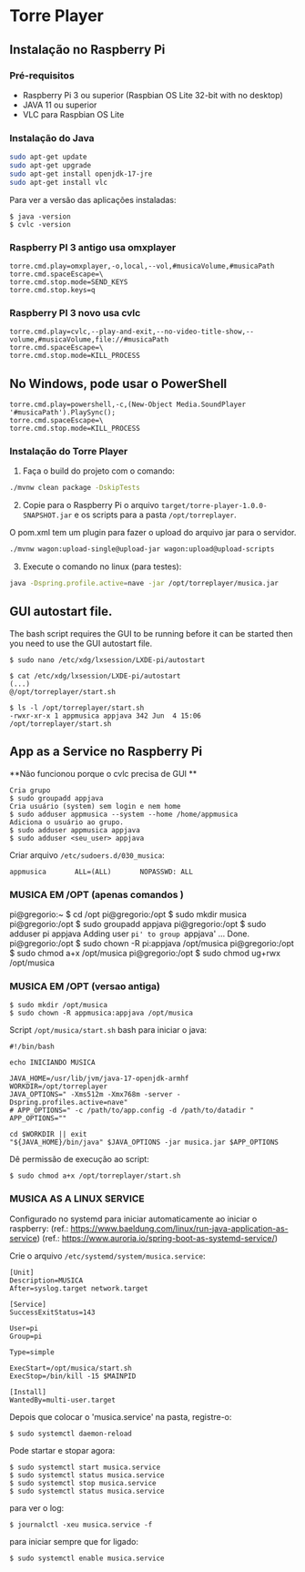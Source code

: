 # Torre Player

## Instalação no Raspberry Pi

### Pré-requisitos

- Raspberry Pi 3 ou superior
  (Raspbian OS Lite 32-bit with no desktop)
- JAVA 11 ou superior
- VLC para Raspbian OS Lite

### Instalação do Java

```bash
sudo apt-get update
sudo apt-get upgrade
sudo apt-get install openjdk-17-jre
sudo apt-get install vlc
```

Para ver a versão das aplicações instaladas:

    $ java -version
    $ cvlc -version



### Raspberry PI 3 antigo usa omxplayer

```properties
torre.cmd.play=omxplayer,-o,local,--vol,#musicaVolume,#musicaPath
torre.cmd.spaceEscape=\ 
torre.cmd.stop.mode=SEND_KEYS
torre.cmd.stop.keys=q
```

### Raspberry PI 3 novo usa cvlc

```properties
torre.cmd.play=cvlc,--play-and-exit,--no-video-title-show,--volume,#musicaVolume,file://#musicaPath
torre.cmd.spaceEscape=\ 
torre.cmd.stop.mode=KILL_PROCESS
```

## No Windows, pode usar o PowerShell

```properties
torre.cmd.play=powershell,-c,(New-Object Media.SoundPlayer '#musicaPath').PlaySync();
torre.cmd.spaceEscape=\ 
torre.cmd.stop.mode=KILL_PROCESS
```

### Instalação do Torre Player

1. Faça o build do projeto com o comando:

```bash 
./mvnw clean package -DskipTests
```

2. Copie para o Raspberry Pi o arquivo `target/torre-player-1.0.0-SNAPSHOT.jar` e os scripts para a pasta `/opt/torreplayer`.

O pom.xml tem um plugin para fazer o upload do arquivo jar para o servidor.

```bash
./mvnw wagon:upload-single@upload-jar wagon:upload@upload-scripts
```

3. Execute o comando no linux (para testes):

```bash
java -Dspring.profile.active=nave -jar /opt/torreplayer/musica.jar
```

## GUI autostart file.  

The bash script requires the GUI to be running before it can be started then you need to use the GUI autostart file.

    $ sudo nano /etc/xdg/lxsession/LXDE-pi/autostart

    $ cat /etc/xdg/lxsession/LXDE-pi/autostart
    (...)
    @/opt/torreplayer/start.sh

    $ ls -l /opt/torreplayer/start.sh
    -rwxr-xr-x 1 appmusica appjava 342 Jun  4 15:06 /opt/torreplayer/start.sh

## App as a Service no Raspberry Pi

**Não funcionou porque o cvlc precisa de GUI **

    Cria grupo 
    $ sudo groupadd appjava
    Cria usuário (system) sem login e nem home
    $ sudo adduser appmusica --system --home /home/appmusica
    Adiciona o usuário ao grupo.
    $ sudo adduser appmusica appjava
    $ sudo adduser <seu_user> appjava

Criar arquivo `/etc/sudoers.d/030_musica`:
```
appmusica       ALL=(ALL)       NOPASSWD: ALL
```

### MUSICA EM /OPT (apenas comandos )

pi@gregorio:~ $ cd /opt
pi@gregorio:/opt $ sudo mkdir musica
pi@gregorio:/opt $ sudo groupadd appjava
pi@gregorio:/opt $ sudo adduser pi appjava
Adding user `pi' to group `appjava' ...
Done.
pi@gregorio:/opt $ sudo chown -R pi:appjava /opt/musica
pi@gregorio:/opt $ sudo chmod a+x /opt/musica
pi@gregorio:/opt $ sudo chmod ug+rwx /opt/musica



### MUSICA EM /OPT (versao antiga)

```
$ sudo mkdir /opt/musica
$ sudo chown -R appmusica:appjava /opt/musica
```

Script `/opt/musica/start.sh` bash para iniciar o java:

``` 
#!/bin/bash

echo INICIANDO MUSICA

JAVA_HOME=/usr/lib/jvm/java-17-openjdk-armhf
WORKDIR=/opt/torreplayer
JAVA_OPTIONS=" -Xms512m -Xmx768m -server -Dspring.profiles.active=nave"
# APP_OPTIONS=" -c /path/to/app.config -d /path/to/datadir "
APP_OPTIONS=""

cd $WORKDIR || exit
"${JAVA_HOME}/bin/java" $JAVA_OPTIONS -jar musica.jar $APP_OPTIONS
```

Dê permissão de execução ao script:
```
$ sudo chmod a+x /opt/torreplayer/start.sh
```

### MUSICA AS A LINUX SERVICE

Configurado no systemd para iniciar automaticamente ao iniciar o raspberry:
(ref.: https://www.baeldung.com/linux/run-java-application-as-service)
(ref.: https://www.auroria.io/spring-boot-as-systemd-service/)

Crie o arquivo `/etc/systemd/system/musica.service`:
```
[Unit]
Description=MUSICA
After=syslog.target network.target

[Service]
SuccessExitStatus=143

User=pi
Group=pi

Type=simple

ExecStart=/opt/musica/start.sh
ExecStop=/bin/kill -15 $MAINPID

[Install]
WantedBy=multi-user.target
```

Depois que colocar o 'musica.service' na pasta, registre-o:

    $ sudo systemctl daemon-reload

Pode startar e stopar agora:

    $ sudo systemctl start musica.service
    $ sudo systemctl status musica.service
    $ sudo systemctl stop musica.service
    $ sudo systemctl status musica.service

para ver o log:

    $ journalctl -xeu musica.service -f


para iniciar sempre que for ligado:

    $ sudo systemctl enable musica.service




